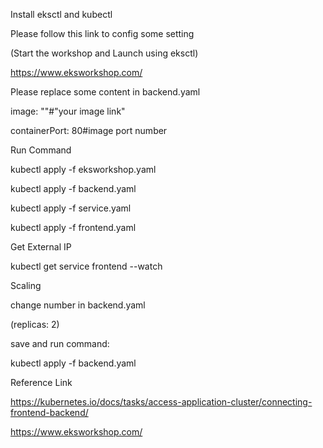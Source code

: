 Install eksctl and kubectl

Please follow this link to config some setting

(Start the workshop and Launch using eksctl)

https://www.eksworkshop.com/


Please replace some content in backend.yaml

image: ""#"your image link"

containerPort: 80#image port number


Run Command

kubectl apply -f eksworkshop.yaml  

kubectl apply -f backend.yaml

kubectl apply -f service.yaml 

kubectl apply -f frontend.yaml

Get External IP

kubectl get service frontend --watch


Scaling

change number in backend.yaml

(replicas: 2)

save and run command:

kubectl apply -f backend.yaml


Reference Link 

https://kubernetes.io/docs/tasks/access-application-cluster/connecting-frontend-backend/

https://www.eksworkshop.com/
